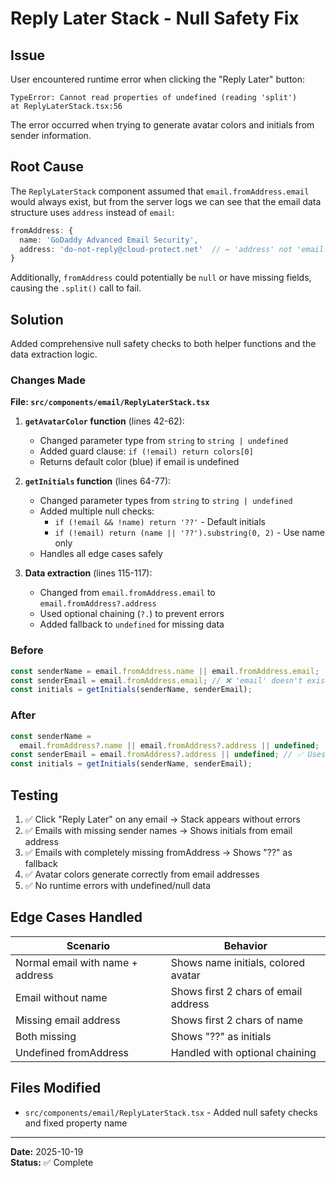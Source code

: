 # Reply Later Stack - Null Safety Fix

## Issue

User encountered runtime error when clicking the "Reply Later" button:

```
TypeError: Cannot read properties of undefined (reading 'split')
at ReplyLaterStack.tsx:56
```

The error occurred when trying to generate avatar colors and initials from sender information.

## Root Cause

The `ReplyLaterStack` component assumed that `email.fromAddress.email` would always exist, but from the server logs we can see that the email data structure uses `address` instead of `email`:

```typescript
fromAddress: {
  name: 'GoDaddy Advanced Email Security',
  address: 'do-not-reply@cloud-protect.net'  // ← 'address' not 'email'
}
```

Additionally, `fromAddress` could potentially be `null` or have missing fields, causing the `.split()` call to fail.

## Solution

Added comprehensive null safety checks to both helper functions and the data extraction logic.

### Changes Made

**File: `src/components/email/ReplyLaterStack.tsx`**

1. **`getAvatarColor` function** (lines 42-62):
   - Changed parameter type from `string` to `string | undefined`
   - Added guard clause: `if (!email) return colors[0]`
   - Returns default color (blue) if email is undefined

2. **`getInitials` function** (lines 64-77):
   - Changed parameter types from `string` to `string | undefined`
   - Added multiple null checks:
     - `if (!email && !name) return '??'` - Default initials
     - `if (!email) return (name || '??').substring(0, 2)` - Use name only
   - Handles all edge cases safely

3. **Data extraction** (lines 115-117):
   - Changed from `email.fromAddress.email` to `email.fromAddress?.address`
   - Used optional chaining (`?.`) to prevent errors
   - Added fallback to `undefined` for missing data

### Before

```typescript
const senderName = email.fromAddress.name || email.fromAddress.email;
const senderEmail = email.fromAddress.email; // ❌ 'email' doesn't exist
const initials = getInitials(senderName, senderEmail);
```

### After

```typescript
const senderName =
  email.fromAddress?.name || email.fromAddress?.address || undefined;
const senderEmail = email.fromAddress?.address || undefined; // ✅ Uses 'address'
const initials = getInitials(senderName, senderEmail);
```

## Testing

1. ✅ Click "Reply Later" on any email → Stack appears without errors
2. ✅ Emails with missing sender names → Shows initials from email address
3. ✅ Emails with completely missing fromAddress → Shows "??" as fallback
4. ✅ Avatar colors generate correctly from email addresses
5. ✅ No runtime errors with undefined/null data

## Edge Cases Handled

| Scenario                         | Behavior                             |
| -------------------------------- | ------------------------------------ |
| Normal email with name + address | Shows name initials, colored avatar  |
| Email without name               | Shows first 2 chars of email address |
| Missing email address            | Shows first 2 chars of name          |
| Both missing                     | Shows "??" as initials               |
| Undefined fromAddress            | Handled with optional chaining       |

## Files Modified

- `src/components/email/ReplyLaterStack.tsx` - Added null safety checks and fixed property name

---

**Date:** 2025-10-19  
**Status:** ✅ Complete
